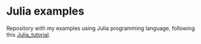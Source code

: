# Julia examples
Repository with my examples using Julia programming language, following this [Julia_tutorial](https://github.com/jump-dev/JuMPTutorials.jl).